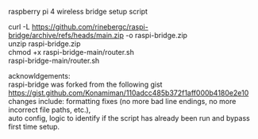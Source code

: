 raspberry pi 4 wireless bridge setup script  
  
curl -L https://github.com/rinebergc/raspi-bridge/archive/refs/heads/main.zip -o raspi-bridge.zip  
unzip raspi-bridge.zip  
chmod +x raspi-bridge-main/router.sh  
raspi-bridge-main/router.sh  
  
  

acknowldgements:  
raspi-bridge was forked from the following gist  
https://gist.github.com/Konamiman/110adcc485b372f1aff000b4180e2e10  
changes include: formatting fixes (no more bad line endings, no more incorrect file paths, etc.),  
auto config, logic to identify if the script has already been run and bypass first time setup.  
